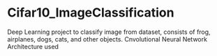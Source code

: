 # Cifar10_ImageClassification
Deep Learning project to classify image from dataset, consists of frog, airplanes, dogs, cats, and other objects.
Cnvolutional Neural Network Architecture used
